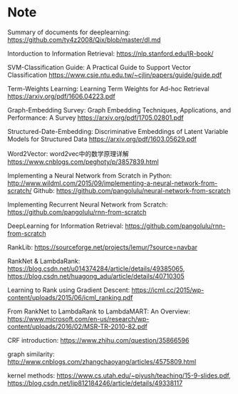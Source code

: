 # Note

Summary of documents for deeplearning: https://github.com/ty4z2008/Qix/blob/master/dl.md

Intorduction to Information Retrieval: https://nlp.stanford.edu/IR-book/

SVM-Classification Guide: A Practical Guide to Support Vector Classification
   https://www.csie.ntu.edu.tw/~cjlin/papers/guide/guide.pdf
   
Term-Weights Learning: Learning Term Weights for Ad-hoc Retrieval
   https://arxiv.org/pdf/1606.04223.pdf
  
Graph-Embedding Survey: Graph Embedding Techniques, Applications, and Performance: A Survey
   https://arxiv.org/pdf/1705.02801.pdf

Structured-Date-Embedding: Discriminative Embeddings of Latent Variable Models for Structured Data
   https://arxiv.org/pdf/1603.05629.pdf
   
Word2Vector: word2vec中的数学原理详解 https://www.cnblogs.com/peghoty/p/3857839.html

Implementing a Neural Network from Scratch in Python: http://www.wildml.com/2015/09/implementing-a-neural-network-from-scratch/
   Github: https://github.com/pangolulu/neural-network-from-scratch

Implementing Recurrent Neural Network from Scratch: https://github.com/pangolulu/rnn-from-scratch

DeepLearning for Information Retrieval: https://github.com/pangolulu/rnn-from-scratch

RankLib: https://sourceforge.net/projects/lemur/?source=navbar

RankNet & LambdaRank: https://blog.csdn.net/u014374284/article/details/49385065, https://blog.csdn.net/huagong_adu/article/details/40710305

Learning to Rank using Gradient Descent: https://icml.cc/2015/wp-content/uploads/2015/06/icml_ranking.pdf

From RankNet to LambdaRank to LambdaMART: An Overview: https://www.microsoft.com/en-us/research/wp-content/uploads/2016/02/MSR-TR-2010-82.pdf

CRF introduction: https://www.zhihu.com/question/35866596

graph similarity: http://www.cnblogs.com/zhangchaoyang/articles/4575809.html

kernel methods: https://www.cs.utah.edu/~piyush/teaching/15-9-slides.pdf, https://blog.csdn.net/ljp812184246/article/details/49338117
